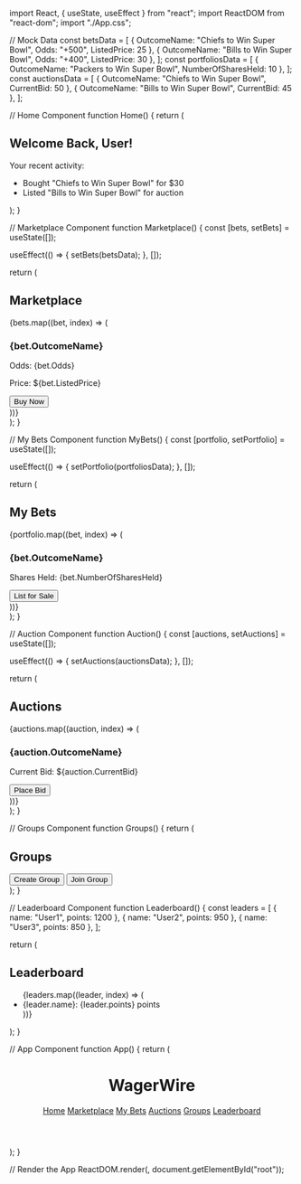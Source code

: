 import React, { useState, useEffect } from "react";
import ReactDOM from "react-dom";
import "./App.css";

// Mock Data
const betsData = [
  { OutcomeName: "Chiefs to Win Super Bowl", Odds: "+500", ListedPrice: 25 },
  { OutcomeName: "Bills to Win Super Bowl", Odds: "+400", ListedPrice: 30 },
];
const portfoliosData = [
  { OutcomeName: "Packers to Win Super Bowl", NumberOfSharesHeld: 10 },
];
const auctionsData = [
  { OutcomeName: "Chiefs to Win Super Bowl", CurrentBid: 50 },
  { OutcomeName: "Bills to Win Super Bowl", CurrentBid: 45 },
];

// Home Component
function Home() {
  return (
    <div>
      <h2>Welcome Back, User!</h2>
      <p>Your recent activity:</p>
      <ul>
        <li>Bought "Chiefs to Win Super Bowl" for $30</li>
        <li>Listed "Bills to Win Super Bowl" for auction</li>
      </ul>
    </div>
  );
}

// Marketplace Component
function Marketplace() {
  const [bets, setBets] = useState([]);

  useEffect(() => {
    setBets(betsData);
  }, []);

  return (
    <div>
      <h2>Marketplace</h2>
      {bets.map((bet, index) => (
        <div key={index} className="bet-card">
          <h3>{bet.OutcomeName}</h3>
          <p>Odds: {bet.Odds}</p>
          <p>Price: ${bet.ListedPrice}</p>
          <button>Buy Now</button>
        </div>
      ))}
    </div>
  );
}

// My Bets Component
function MyBets() {
  const [portfolio, setPortfolio] = useState([]);

  useEffect(() => {
    setPortfolio(portfoliosData);
  }, []);

  return (
    <div>
      <h2>My Bets</h2>
      {portfolio.map((bet, index) => (
        <div key={index} className="bet-card">
          <h3>{bet.OutcomeName}</h3>
          <p>Shares Held: {bet.NumberOfSharesHeld}</p>
          <button>List for Sale</button>
        </div>
      ))}
    </div>
  );
}

// Auction Component
function Auction() {
  const [auctions, setAuctions] = useState([]);

  useEffect(() => {
    setAuctions(auctionsData);
  }, []);

  return (
    <div>
      <h2>Auctions</h2>
      {auctions.map((auction, index) => (
        <div key={index} className="auction-card">
          <h3>{auction.OutcomeName}</h3>
          <p>Current Bid: ${auction.CurrentBid}</p>
          <button>Place Bid</button>
        </div>
      ))}
    </div>
  );
}

// Groups Component
function Groups() {
  return (
    <div>
      <h2>Groups</h2>
      <button>Create Group</button>
      <button>Join Group</button>
    </div>
  );
}

// Leaderboard Component
function Leaderboard() {
  const leaders = [
    { name: "User1", points: 1200 },
    { name: "User2", points: 950 },
    { name: "User3", points: 850 },
  ];

  return (
    <div>
      <h2>Leaderboard</h2>
      <ul>
        {leaders.map((leader, index) => (
          <li key={index}>
            {leader.name}: {leader.points} points
          </li>
        ))}
      </ul>
    </div>
  );
}

// App Component
function App() {
  return (
    <div className="App">
      <header>
        <h1>WagerWire</h1>
        <nav>
          <a href="#home">Home</a>
          <a href="#marketplace">Marketplace</a>
          <a href="#my-bets">My Bets</a>
          <a href="#auction">Auctions</a>
          <a href="#groups">Groups</a>
          <a href="#leaderboard">Leaderboard</a>
        </nav>
      </header>
      <main>
        <Home />
        <Marketplace />
        <MyBets />
        <Auction />
        <Groups />
        <Leaderboard />
      </main>
    </div>
  );
}

// Render the App
ReactDOM.render(<App />, document.getElementById("root"));
